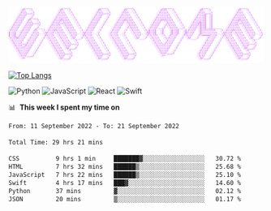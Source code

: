
![ezcv logo](https://raw.githubusercontent.com/adammgerber/images/main/Welcome.png)

[![Top Langs](https://github-readme-stats.vercel.app/api/top-langs/?username=adammgerber&layout=compact)](https://github.com/anuraghazra/github-readme-stats)

![Python](https://img.shields.io/badge/python-3670A0?style=for-the-badge&logo=python&logoColor=ffdd54)
![JavaScript](https://img.shields.io/badge/javascript-%23323330.svg?style=for-the-badge&logo=javascript&logoColor=%23F7DF1E)
![React](https://img.shields.io/badge/react-%2320232a.svg?style=for-the-badge&logo=react&logoColor=%2361DAFB)
![Swift](https://img.shields.io/badge/swift-F54A2A?style=for-the-badge&logo=swift&logoColor=white)

📊 &nbsp;**This week I spent my time on**

<!--START_SECTION:waka-->

```text
From: 11 September 2022 - To: 21 September 2022

Total Time: 29 hrs 21 mins

CSS          9 hrs 1 min     ███████▓░░░░░░░░░░░░░░░░░   30.72 %
HTML         7 hrs 32 mins   ██████▒░░░░░░░░░░░░░░░░░░   25.68 %
JavaScript   7 hrs 22 mins   ██████▒░░░░░░░░░░░░░░░░░░   25.10 %
Swift        4 hrs 17 mins   ███▓░░░░░░░░░░░░░░░░░░░░░   14.60 %
Python       37 mins         ▓░░░░░░░░░░░░░░░░░░░░░░░░   02.12 %
JSON         20 mins         ▒░░░░░░░░░░░░░░░░░░░░░░░░   01.17 %
```

<!--END_SECTION:waka-->


